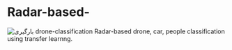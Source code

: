 # Radar-based-
![بارگیری](https://github.com/herodesigngit/Radar-based-drone-classification/assets/126765385/4828eea7-8ea5-43f8-830f-57601abcabb7)
drone-classification
Radar-based drone, car, people classification using transfer learnng.
